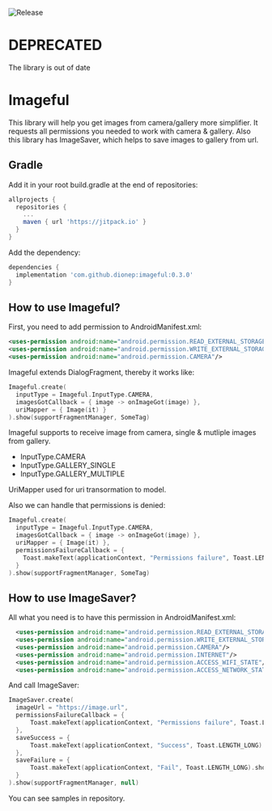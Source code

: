 ![Release](https://jitpack.io/v/dionep/imageful.svg)

# DEPRECATED
The library is out of date

# Imageful
This library will help you get images from camera/gallery more simplifier. It requests all permissions you needed to work with camera & gallery.
Also this library has ImageSaver, which helps to save images to gallery from url.

## Gradle
Add it in your root build.gradle at the end of repositories:
```groovy
allprojects {
  repositories {
    ...
    maven { url 'https://jitpack.io' }
  }
}
```
Add the dependency:
```groovy
dependencies {
  implementation 'com.github.dionep:imageful:0.3.0'
}
```

## How to use Imageful?
First, you need to add permission to AndroidManifest.xml:
```xml
<uses-permission android:name="android.permission.READ_EXTERNAL_STORAGE"/>
<uses-permission android:name="android.permission.WRITE_EXTERNAL_STORAGE"/>
<uses-permission android:name="android.permission.CAMERA"/>
```

Imageful extends DialogFragment, thereby it works like:
```kotlin
Imageful.create(
  inputType = Imageful.InputType.CAMERA,
  imagesGotCallback = { image -> onImageGot(image) },
  uriMapper = { Image(it) }
).show(supportFragmentManager, SomeTag)
```

Imageful supports to receive image from camera, single & mutliple images from gallery.
- InputType.CAMERA
- InputType.GALLERY_SINGLE
- InputType.GALLERY_MULTIPLE

UriMapper used for uri transormation to model.

Also we can handle that permissions is denied:
```kotlin
Imageful.create(
  inputType = Imageful.InputType.CAMERA,
  imagesGotCallback = { image -> onImageGot(image) },
  uriMapper = { Image(it) },
  permissionsFailureCallback = {
    Toast.makeText(applicationContext, "Permissions failure", Toast.LENGTH_LONG).show()
  }
).show(supportFragmentManager, SomeTag)
```

## How to use ImageSaver?
All what you need is to have this permission in AndroidManifest.xml:
```xml
  <uses-permission android:name="android.permission.READ_EXTERNAL_STORAGE"/>
  <uses-permission android:name="android.permission.WRITE_EXTERNAL_STORAGE"/>
  <uses-permission android:name="android.permission.CAMERA"/>
  <uses-permission android:name="android.permission.INTERNET"/>
  <uses-permission android:name="android.permission.ACCESS_WIFI_STATE"/>
  <uses-permission android:name="android.permission.ACCESS_NETWORK_STATE" />
```
And call ImageSaver:
```kotlin
ImageSaver.create(
  imageUrl = "https://image.url",
  permissionsFailureCallback = {
      Toast.makeText(applicationContext, "Permissions failure", Toast.LENGTH_LONG).show()
  },
  saveSuccess = {
      Toast.makeText(applicationContext, "Success", Toast.LENGTH_LONG).show()
  },
  saveFailure = {
      Toast.makeText(applicationContext, "Fail", Toast.LENGTH_LONG).show()
  }
).show(supportFragmentManager, null)
```

You can see samples in repository.
